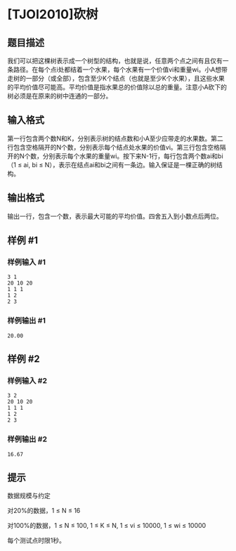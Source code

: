 # [TJOI2010]砍树

## 题目描述

我们可以把这棵树表示成一个树型的结构，也就是说，任意两个点之间有且仅有一条路径。在每个点i处都结着一个水果，每个水果有一个价值vi和重量wi。小A想带走树的一部分（或全部），包含至少K个结点（也就是至少K个水果），且这些水果的平均价值尽可能高。平均价值是指水果总的价值除以总的重量。注意小A砍下的树必须是在原来的树中连通的一部分。


## 输入格式

第一行包含两个数N和K，分别表示树的结点数和小A至少应带走的水果数。第二行包含空格隔开的N个数，分别表示每个结点处水果的价值vi。第三行包含空格隔开的N个数，分别表示每个水果的重量wi。按下来N-1行，每行包含两个数ai和bi （1 ≤ ai, bi ≤ N），表示在结点ai和bi之间有一条边。输入保证是一棵正确的树结构。


## 输出格式

输出一行，包含一个数，表示最大可能的平均价值。四舍五入到小数点后两位。


## 样例 #1

### 样例输入 #1
```
3 1
20 10 20
1 1 1
1 2
2 3
```

### 样例输出 #1

```
20.00
```

## 样例 #2

### 样例输入 #2
```
3 2
20 10 20
1 1 1
1 2
2 3
```

### 样例输出 #2

```
16.67
```

## 提示

数据规模与约定

对20%的数据，1 ≤ N ≤ 16

对100%的数据，1 ≤ N ≤ 100, 1 ≤ K ≤ N, 1 ≤ vi ≤ 10000, 1 ≤ wi ≤ 10000

每个测试点时限1秒。

